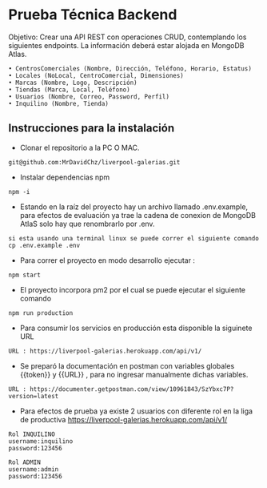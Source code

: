 # Prueba Técnica Backend

Objetivo: Crear una API REST con operaciones CRUD, contemplando los siguientes endpoints. La información deberá estar alojada en MongoDB Atlas.


    • CentrosComerciales (Nombre, Dirección, Teléfono, Horario, Estatus)
    • Locales (NoLocal, CentroComercial, Dimensiones)
    • Marcas (Nombre, Logo, Descripción)
    • Tiendas (Marca, Local, Teléfono)
    • Usuarios (Nombre, Correo, Password, Perfil)
    • Inquilino (Nombre, Tienda)


## Instrucciones para la instalación

- Clonar el repositorio a la PC O MAC.
```
git@github.com:MrDavidChz/liverpool-galerias.git
```

- Instalar dependencias npm
```
npm -i
```

- Estando en la raíz del proyecto hay un archivo llamado .env.example, para efectos de evaluación ya trae la cadena de conexion de MongoDB AtlaS solo hay que renombrarlo por .env.

```
si esta usando una terminal linux se puede correr el siguiente comando
cp .env.example .env 
```

- Para correr el proyecto en modo desarrollo ejecutar :

```
npm start
```

- El proyecto incorpora pm2 por el cual se puede ejecutar el siguiente comando

```
npm run production
```


- Para consumir los servicios en producción esta disponible la siguinete URL

```
URL : https://liverpool-galerias.herokuapp.com/api/v1/
```

- Se preparó la documentación en postman con variables globales {{token}} y {{URL}} , para no ingresar manualmente dichas variables.

```
URL : https://documenter.getpostman.com/view/10961843/SzYbxc7P?version=latest
```

- Para efectos de prueba ya existe 2 usuarios con diferente rol en la liga de productiva https://liverpool-galerias.herokuapp.com/api/v1/

```
Rol INQUILINO
username:inquilino
password:123456

Rol ADMIN
username:admin
password:123456
```

